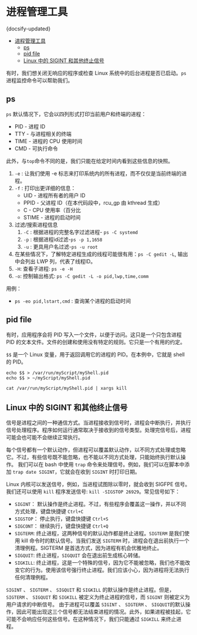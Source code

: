#  进程管理工具
{docsify-updated}

- [进程管理工具](#进程管理工具)
  - [ps](#ps)
  - [pid file](#pid-file)
  - [Linux 中的 SIGINT 和其他终止信号](#linux-中的-sigint-和其他终止信号)


有时，我们想关闭无响应的程序或检查 Linux 系统中的后台进程是否已启动。`ps` 进程监控命令可以帮助我们。

## ps
`ps` 默认情况下，它会以四列形式打印当前用户和终端的进程：
+ PID - 进程 ID
+ TTY - 与进程相关的终端
+ TIME - 进程的 CPU 使用时间
+ CMD - 可执行命令

此外，与`top`命令不同的是，我们只能在给定时间内看到这些信息的快照。

1. `-e` : 让我们使用 -e 标志来打印系统内的所有进程，而不仅仅是当前终端的进程。
2. `-f` : 打印出更详细的信息：
   + UID - 进程所有者的用户 ID
   + PPID - 父进程 ID（在本代码段中，rcu_gp 由 kthread 生成）
   + C - CPU 使用率（百分比
   + STIME - 进程的启动时间
3. 过滤/搜索进程信息
   1. `-C` : 根据进程的完整名字过滤进程- `ps -C systemd`
   2. `-p` : 根据进程id过滤-`ps -p 1,1658`
   3. `-u` : 更具用户名过滤-`ps -u root`
4. 在某些情况下，了解特定进程生成的线程可能很有用：`ps -C gedit -L`, 输出中会列出 LWP 列，代表了线程ID。
5. `-H`: 查看子进程: `ps -e -H`
6. `-o`: 控制输出格式: `ps -C gedit -L -o pid,lwp,time,comm`

用例：
+ `ps -eo pid,lstart,cmd` : 查询某个进程的启动时间


## pid file
有时，应用程序会将 PID 写入一个文件，以便于访问。这只是一个只包含进程 PID 的文本文件。文件的创建和使用没有特定的规则。它只是一个有用的约定。

`$$` 是一个 Linux 变量，用于返回调用它的进程的 PID。在本例中，它就是 shell 的 PID。
```
echo $$ > /var/run/myScript/myShell.pid
echo $$ > ~/myScript/myShell.pid

cat /var/run/myScript/myShell.pid | xargs kill
``` 

## Linux 中的 SIGINT 和其他终止信号
信号是进程之间的一种通信方式。当进程接收到信号时，进程会中断执行，并执行信号处理程序。程序如何运行通常取决于接收到的信号类型。处理完信号后，进程可能会也可能不会继续正常执行。

每个信号都有一个默认动作，但进程可以覆盖默认动作，以不同方式处理或忽略它。不过，有些信号既不能忽略，也不能以不同方式处理，只能始终执行默认操作。
我们可以在 bash 中使用 `trap` 命令来处理信号。例如，我们可以在脚本中添加 `trap date SIGINT`，它就会在收到 `SIGINT` 时打印日期。

Linux 内核可以发送信号，例如，当进程试图除以零时，就会收到 SIGFPE 信号。  
我们还可以使用 `kill` 程序发送信号: `kill -SIGSTOP 26929`。常见信号如下：
+ `SIGINT`： 默认操作是终止进程。不过，有些程序会覆盖这一操作，并以不同方式处理，键盘快捷键 `Ctrl+C`
+ `SIGSTOP`： 停止执行，键盘快捷键 `Ctrl+S`
+ `SIGCONT`： 继续执行，键盘快捷键 `Ctrl+Q`
+ `SIGTERM`: 终止进程，这两种信号的默认动作都是终止进程。`SIGTERM` 是我们使用 kill 命令时的默认信号。当我们发送 `SIGTERM` 时，进程会在退出前执行一个清理例程。SIGTERM 是首选方式，因为进程有机会优雅地终止。
+ `SIGQUIT`: 终止进程，`SIGQUIT` 会在退出前生成核心转储。
+ `SIGKILL`: 终止进程，这是一个特殊的信号，因为它不能被忽略，我们也不能改变它的行为。使用该信号强行终止进程。我们应该小心，因为进程将无法执行任何清理例程。

 `SIGINT` 、 `SIGTERM` 、 `SIGQUIT` 和 `SIGKILL` 的默认操作是终止进程。但是， `SIGTERM` 、 `SIGQUIT` 和 `SIGKILL` 被定义为终止进程的信号，而 `SIGINT` 则被定义为用户请求的中断信号。
 由于进程可以覆盖 `SIGINT` 、 `SIGTERM` 、 `SIGQUIT`的默认操作，因此可能出现这三个信号都无法结束进程的情况。此外，如果进程被挂起，它可能不会响应任何这些信号。在这种情况下，我们只能通过 `SIGKILL` 来终止进程。

